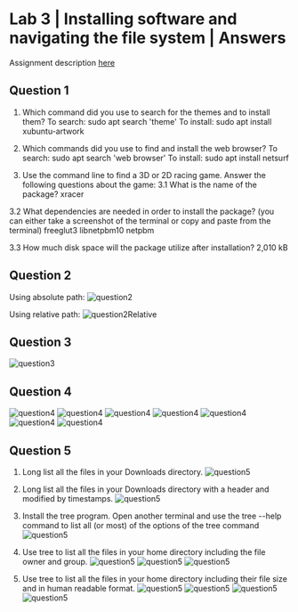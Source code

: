 # Lab 3 | Installing software and navigating the file system | Answers
Assignment description [here](https://raw.githubusercontent.com/ra559/cis106/main/labs/lab3.md)

## Question 1
1. Which command did you use to search for the themes and to install them?
To search: sudo apt search 'theme' 
To install: sudo apt install xubuntu-artwork

2. Which commands did you use to find and install the web browser?
To search: sudo apt search 'web browser' 
To install: sudo apt install netsurf

3. Use the command line to find a 3D or 2D racing game. Answer the following questions about the game:
3.1 What is the name of the package?
xracer

3.2 What dependencies are needed in order to install the package? (you can either take a screenshot of the terminal or copy and paste from the terminal)
freeglut3 libnetpbm10 netpbm

3.3 How much disk space will the package utilize after installation?
 2,010 kB

## Question 2
Using absolute path:
![question2](../../images/Lab3/question2.png)

Using relative path:
![question2Relative](../../images/Lab3/question2Relative.png)

## Question 3
![question3](../../images/Lab3/question3.png)


## Question 4
![question4](../../images/Lab3/question4_1.png)
![question4](../../images/Lab3/question4_2.png)
![question4](../../images/Lab3/question4_3.png)
![question4](../../images/Lab3/question4_4.png)
![question4](../../images/Lab3/question4_5.png)
![question4](../../images/Lab3/question4_6.png)
![question4](../../images/Lab3/question4_7.png)

## Question 5
1. Long list all the files in your Downloads directory.
![question5](../../images/Lab3/question5_1.png)

2. Long list all the files in your Downloads directory with a header and modified by timestamps.
![question5](../../images/Lab3/question5_2.png)

3. Install the tree program. Open another terminal and use the tree --help command to list all (or most) of the options of the tree command
![question5](../../images/Lab3/question5_3.png)

4. Use tree to list all the files in your home directory including the file owner and group.
![question5](../../images/Lab3/question5_4_1.png)
![question5](../../images/Lab3/question5_4_2.png)
![question5](../../images/Lab3/question5_4_3.png)

5. Use tree to list all the files in your home directory including their file size and in human readable format.
![question5](../../images/Lab3/question5_5_1.png)
![question5](../../images/Lab3/question5_5_2.png)
![question5](../../images/Lab3/question5_5_3.png)
![question5](../../images/Lab3/question5_5_4.png)